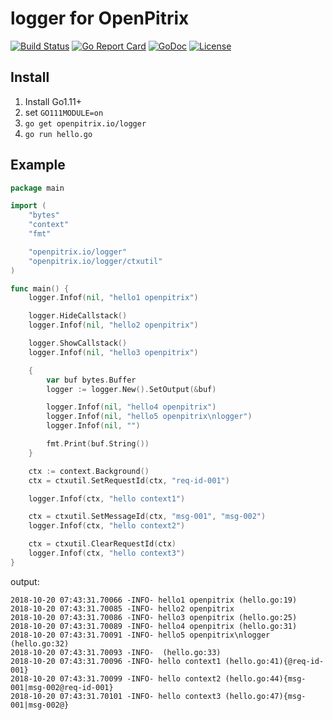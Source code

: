 # logger for OpenPitrix

[![Build Status](https://travis-ci.org/openpitrix/logger.svg)](https://travis-ci.org/openpitrix/logger)
[![Go Report Card](https://goreportcard.com/badge/openpitrix.io/logger)](https://goreportcard.com/report/openpitrix.io/logger)
[![GoDoc](https://godoc.org/openpitrix.io/logger?status.svg)](https://godoc.org/openpitrix.io/logger)
[![License](http://img.shields.io/badge/license-apache%20v2-blue.svg)](https://github.com/openpitrix/logger/blob/master/LICENSE)

## Install

1. Install Go1.11+
1. set `GO111MODULE=on`
1. `go get openpitrix.io/logger`
1. `go run hello.go`

## Example

```go
package main

import (
	"bytes"
	"context"
	"fmt"

	"openpitrix.io/logger"
	"openpitrix.io/logger/ctxutil"
)

func main() {
	logger.Infof(nil, "hello1 openpitrix")

	logger.HideCallstack()
	logger.Infof(nil, "hello2 openpitrix")

	logger.ShowCallstack()
	logger.Infof(nil, "hello3 openpitrix")

	{
		var buf bytes.Buffer
		logger := logger.New().SetOutput(&buf)

		logger.Infof(nil, "hello4 openpitrix")
		logger.Infof(nil, "hello5 openpitrix\nlogger")
		logger.Infof(nil, "")

		fmt.Print(buf.String())
	}

	ctx := context.Background()
	ctx = ctxutil.SetRequestId(ctx, "req-id-001")

	logger.Infof(ctx, "hello context1")

	ctx = ctxutil.SetMessageId(ctx, "msg-001", "msg-002")
	logger.Infof(ctx, "hello context2")

	ctx = ctxutil.ClearRequestId(ctx)
	logger.Infof(ctx, "hello context3")
}
```

output:

```
2018-10-20 07:43:31.70066 -INFO- hello1 openpitrix (hello.go:19)
2018-10-20 07:43:31.70085 -INFO- hello2 openpitrix
2018-10-20 07:43:31.70086 -INFO- hello3 openpitrix (hello.go:25)
2018-10-20 07:43:31.70089 -INFO- hello4 openpitrix (hello.go:31)
2018-10-20 07:43:31.70091 -INFO- hello5 openpitrix\nlogger (hello.go:32)
2018-10-20 07:43:31.70093 -INFO-  (hello.go:33)
2018-10-20 07:43:31.70096 -INFO- hello context1 (hello.go:41){@req-id-001}
2018-10-20 07:43:31.70099 -INFO- hello context2 (hello.go:44){msg-001|msg-002@req-id-001}
2018-10-20 07:43:31.70101 -INFO- hello context3 (hello.go:47){msg-001|msg-002@}
```
